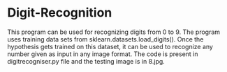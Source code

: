 # Digit-Recognition
This program can be used for recognizing digits from 0 to 9. The program uses training data sets from sklearn.datasets.load_digits(). Once the hypothesis gets trained on this dataset, it can be used to recognize any number given as input in any image format. The code is present in digitrecogniser.py file and the testing image is in 8.jpg.
